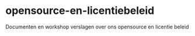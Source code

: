 # opensource-en-licentiebeleid
Documenten en workshop verslagen over ons opensource en licentie beleid
